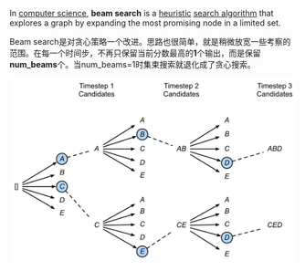 In [computer science](https://en.wikipedia.org/wiki/Computer_science "Computer science"), **beam search** is a [heuristic](https://en.wikipedia.org/wiki/Heuristic_(computer_science) "Heuristic (computer science)") [search algorithm](https://en.wikipedia.org/wiki/Search_algorithm "Search algorithm") that explores a graph by expanding the most promising node in a limited set.

Beam search是对贪心策略一个改进。思路也很简单，就是稍微放宽一些考察的范围。在每一个时间步，不再只保留当前分数最高的**1**个输出，而是保留**num_beams**个。当num_beams=1时集束搜索就退化成了贪心搜索。

![500](../../../Attachments/3.%20Computer%20science/Algorithm/Search%20algorithm/Beam%20search%20demonstration.png)